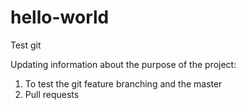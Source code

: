 # hello-world
Test git

Updating information about the purpose of the project:

1) To test the git feature branching and the master
2) Pull requests

